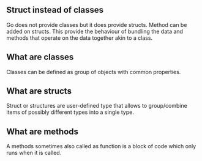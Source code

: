 ## Struct instead of classes

Go does not provide classes but it does provide structs.
Method can be added on structs. This provide the behaviour of bundling the data and methods that operate on the data together akin to a class.

## What are classes

Classes can be defined as group of objects with common properties.

## What are structs

Struct or structures are user-defined type that allows to group/combine items of possibly different types into a single type.

## What are methods

A methods sometimes also called as function is a block of code which only runs when it is called.
